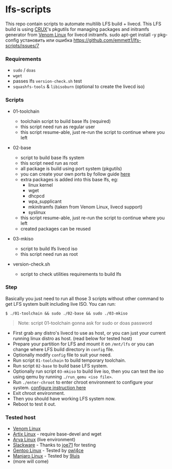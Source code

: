 # lfs-scripts

This repo contain scripts to automate multilib LFS build + livecd. This LFS build is using [CRUX](https://crux.nu)'s pkgutils for managing packages and initramfs generator from [Venom Linux](https://venomlinux.org) for livecd initramfs.
sudo apt-get install -y pkg-config установить или ошибка https://github.com/emmett1/lfs-scripts/issues/7
### Requirements

* `sudo` / `doas`
* `wget`
* passes lfs `version-check.sh` test
* `squashfs-tools` & `libisoburn` (optional to create the livecd iso)

### Scripts

* 01-toolchain
  - toolchain script to build base lfs (required)
  - this script need run as regular user
  - this script resume-able, just re-run the script to continue where you left
  
* 02-base
  - script to build base lfs system
  - this script need run as root
  - all package is build using port system (pkgutils)
  - you can create your own ports by follow guide [here](https://crux.nu/Main/Handbook3-5#ntoc23)
  - extra packages is added into this base lfs, eg:
    - linux kernel
    - wget
    - dhcpcd
    - wpa_supplicant
    - mkinitramfs (taken from Venom Linux, livecd support)
    - syslinux
  - this script resume-able, just re-run the script to continue where you left
  - created packages can be reused
    
* 03-mkiso
  - script to build lfs livecd iso
  - this script need run as root
  
* version-check.sh
  - script to check utilities requirements to build lfs
  
### Step

Basically you just need to run all those 3 scripts without other command to get LFS system built including live ISO. You can run:
```
$ ./01-toolchain && sudo ./02-base && sudo ./03-mkiso
```
> Note: script 01-toolchain gonna ask for sudo or doas password

- First grab any distro's livecd to use as host, or you can just your current running linux distro as host. (read below for tested host)
- Prepare your partition for LFS and mount it on `/mnt/lfs` or you can change where LFS build directory in `config` file.
- Optionally modify `config` file to suit your need.
- Run script `01-toolchain` to build temporary toolchain.
- Run script `02-base` to build base LFS system.
- Optionally run script `03-mkiso` to build live iso, then you can test the iso using qemu by running `./run_qemu <iso file>`.
- Run `./enter-chroot` to enter chroot environment to configure your system. [configure instruction here](./rootfs/root/README)
- Exit chroot environment.
- Then you should have working LFS system now.
- Reboot to test it out.

### Tested host

- [Venom Linux](https://venomlinux.org)
- [Artix Linux](https://artixlinux.org/) - require base-devel and wget
- [Arya Linux](https://aryalinux.info/) (live environment)
- [Slackware](http://www.slackware.com/) - Thanks to [joe71](https://github.com/joe71) for testing
- [Gentoo Linux](https://www.gentoo.org/) - Tested by [owl4ce](https://github.com/owl4ce)
- [Manjaro Linux](https://manjaro.org/) - Tested by [9luis](https://github.com/luis-07)
- (more will come)
